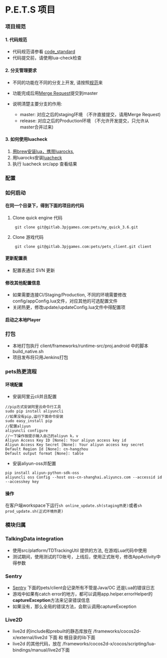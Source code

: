 # P.E.T.S 项目

### 项目规范

#### 1. 代码规范

 - 代码规范请参看 [code_standard](code_standard.md)
 - 代码提交前，请使用lua-check检查

#### 2. 分支管理要求
 - 不同的功能在不同的分支上开发, 请按照[规范](https://tower.im/projects/c1340fac8c3d4958afae3e627a39b37e/docs/df22d2299fcc453eb0ee18c4b2c83d37/)来
 - 功能完成后用[Merge Request](https://tower.im/projects/c1340fac8c3d4958afae3e627a39b37e/docs/b5a9ee02d7e040d4a57fc0c91967d35b/)提交到master
 - 说明清楚主要分支的作用:

   - master: 对应之后的staging环境 （不许直接提交，请用Merge Request)
   - release: 对应之后的Production环境 （不允许开发提交，只允许从master合并过来)

#### 3. 如何使用luacheck
1. [用brew安装lua，携带luarocks](https://github.com/keplerproject/luarocks/wiki/Installation-instructions-for-Mac-OS-X),
2. 用luarocks安装[luacheck](https://github.com/mpeterv/luacheck)
3. 执行 luacheck src/app 查看结果

### 配置


### 如何启动

#### 在同一个目录下，得到下面的项目的代码

1. Clone quick engine 代码

        git clone git@gitlab.3pjgames.com:pets/my_quick_3.6.git

2. Clone 游戏代码

        git clone git@gitlab.3pjgames.com:pets/pets_client.git client

#### 更新配置表
- 配置表通过 SVN 更新

#### 修改其他配置信息
- 如果需要连接CI/Staging/Production, 不同的环境需要修改config/appConfig.lua文件，对应其他的可选配置文件
- 关闭热更，修改update/updateConfig.lua文件中得配置项

#### 启动之本地Player


### 打包
- 本地打包执行 client/frameworks/runtime-src/proj.android 中的脚本 build_native.sh
- 项目发布将只用Jenkins打包

### pets热更流程
#### 环境配置
* 安装阿里云cli并且配置
```shell
//pip方式安装阿里云命令行工具
sudo pip install aliyuncli
//如果没有pip,运行下面命令安装
sudo easy_install pip
//配置aliyun
aliyuncli configure
//一下操作按提示输入自己的aliyun k，v
Aliyun Access Key ID [None]: Your aliyun access key id
Aliyun Access Key Secret [None]: Your aliyun access key secret
Default Region Id [None]: cn-hangzhou
Default output format [None]: table
```
* 安装aliyun-oss并配置
```shell
pip install aliyun-python-sdk-oss
aliyuncli oss Config --host oss-cn-shanghai.aliyuncs.com --accessid id --accesskey key
```
#### 操作
在客户端workspace下运行`sh online_update.sh(staging热更)`或者`sh prod_update.sh(正式环境热更)`

### 模块归属


### TalkingData integration
- 使用src/platform/TDTrackingUtil 提供的方法, 在游戏Lua代码中使用
- 测试期间，使用测试的TD账号，上线后，使用正式账号，修改AppActivity中得参数

### Sentry
- [Sentry](http://sentry.3pjgames.com/pj/2bf8d4658531/) 下面的pets/client会记录所有不管是Java/OC 还是Lua的错误日志
- 游戏中如果有catch error的地方，都可以调用app.helper.errorHelper的**captureException**方法来记录错误信息
- 如果没有，那么全局的错误方法，会默认调用captureException

### Live2D
- live2d 的include和prebuilt的静态库放在 /frameworks/cocos2d-x/external/live2d 下面 和 根目录的lib下面
- live2d 的其他代码，放在 /frameworks/cocos2d-x/cocos/scripting/lua-bindings/manual/live2d下面
